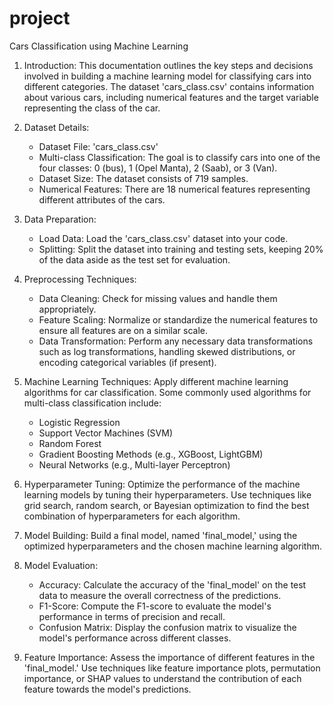 # project

Cars Classification using Machine Learning

1. Introduction:
   This documentation outlines the key steps and decisions involved in building a machine learning model for classifying cars into different categories. The dataset 'cars_class.csv' contains information about various cars, including numerical features and the target variable representing the class of the car.

2. Dataset Details:
   - Dataset File: 'cars_class.csv'
   - Multi-class Classification: The goal is to classify cars into one of the four classes: 0 (bus), 1 (Opel Manta), 2 (Saab), or 3 (Van).
   - Dataset Size: The dataset consists of 719 samples.
   - Numerical Features: There are 18 numerical features representing different attributes of the cars.

3. Data Preparation:
   - Load Data: Load the 'cars_class.csv' dataset into your code.
   - Splitting: Split the dataset into training and testing sets, keeping 20% of the data aside as the test set for evaluation.

4. Preprocessing Techniques:
   - Data Cleaning: Check for missing values and handle them appropriately.
   - Feature Scaling: Normalize or standardize the numerical features to ensure all features are on a similar scale.
   - Data Transformation: Perform any necessary data transformations such as log transformations, handling skewed distributions, or encoding categorical variables (if present).

5. Machine Learning Techniques:
   Apply different machine learning algorithms for car classification. Some commonly used algorithms for multi-class classification include:
   - Logistic Regression
   - Support Vector Machines (SVM)
   - Random Forest
   - Gradient Boosting Methods (e.g., XGBoost, LightGBM)
   - Neural Networks (e.g., Multi-layer Perceptron)

6. Hyperparameter Tuning:
   Optimize the performance of the machine learning models by tuning their hyperparameters. Use techniques like grid search, random search, or Bayesian optimization to find the best combination of hyperparameters for each algorithm.

7. Model Building:
   Build a final model, named 'final_model,' using the optimized hyperparameters and the chosen machine learning algorithm.

8. Model Evaluation:
   - Accuracy: Calculate the accuracy of the 'final_model' on the test data to measure the overall correctness of the predictions.
   - F1-Score: Compute the F1-score to evaluate the model's performance in terms of precision and recall.
   - Confusion Matrix: Display the confusion matrix to visualize the model's performance across different classes.

9. Feature Importance:
   Assess the importance of different features in the 'final_model.' Use techniques like feature importance plots, permutation importance, or SHAP values to understand the contribution of each feature towards the model's predictions.

